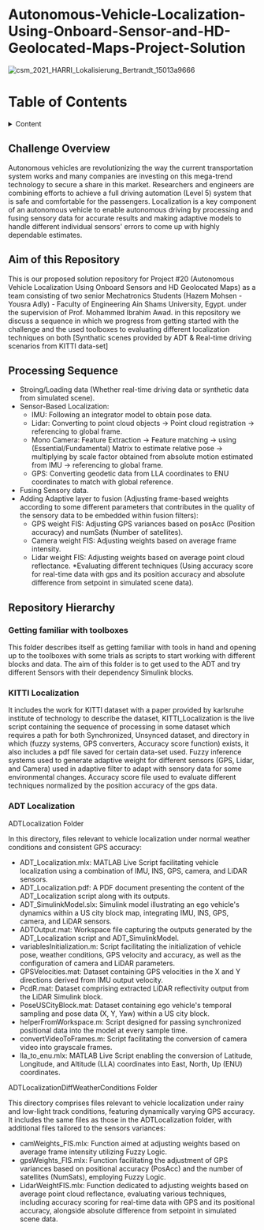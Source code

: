 # Autonomous-Vehicle-Localization-Using-Onboard-Sensor-and-HD-Geolocated-Maps-Project-Solution #

![csm_2021_HARRI_Lokalisierung_Bertrandt_15013a9666](https://github.com/Hazem-M-Abdelaziz/Autonomous-Vehicle-Localization-Using-Onboars-Sensor-and-HD-Geolocated-Maps-Project-Solution/assets/87466265/b1a57157-ddde-49a0-ba18-c606cd8b2596)

# Table of Contents

<details>
  <summary>Content</summary>
  
- [Challenge Overview](#challenge-overview)
- [Aim of this Repository](#aim-of-this-repository)
- [Processing Sequence](#processing-sequence)
- [Repository Hierarchy](#repository-hierarchy)
- [Getting familiar with toolboxes](#getting-familiar-with-toolboxes)
- [KITTI Localization](#kitti-localization)
- [ADT Localization](#adt-localization)

</details>

## Challenge Overview ##
Autonomous vehicles are revolutionizing the way the current transportation system works and many companies are investing on this mega-trend technology to secure a share in this market. Researchers and engineers are combining efforts to achieve a full driving automation (Level 5) system that is safe and comfortable for the passengers. Localization is a key component of an autonomous vehicle to enable autonomous driving by processing and fusing sensory data for accurate results and making adaptive models to handle different individual sensors' errors to come up with highly dependable estimates.

## Aim of this Repository ##
This is our proposed solution repository for Project #20 (Autonomous Vehicle Localization Using Onboard Sensors and HD Geolocated Maps) as a team consisting of two senior Mechatronics Students (Hazem Mohsen - Yousra Adly) - Faculty of Engineering Ain Shams University, Egypt. under the supervision of Prof. Mohammed Ibrahim Awad.
in this repository we discuss a sequence in which we progress from getting started with the challenge and the used toolboxes to evaluating different localization techniques on both [Synthatic scenes provided by ADT & Real-time driving scenarios from KITTI data-set]

## Processing Sequence ##
* Stroing/Loading data (Whether real-time driving data or synthetic data from simulated scene).
* Sensor-Based Localization:
  * IMU: Following an integrator model to obtain pose data.
  * Lidar: Converting to point cloud objects -> Point cloud registration -> referencing to global frame.
  * Mono Camera: Feature Extraction -> Feature matching ->  using (Essential/Fundamental) Matrix to estimate relative pose -> multiplying by scale factor obtained from absolute motion estimated from IMU -> referencing to global frame.
  * GPS: Converting geodetic data from LLA coordinates to ENU coordinates to match with global reference.
* Fusing Sensory data.
* Adding Adaptive layer to fusion (Adjusting frame-based weights according to some different parameters that contributes in the quality of the sensory data to be embedded within fusion filters):
  * GPS weight FIS: Adjusting GPS variances based on posAcc (Position accuracy) and numSats (Number of satellites).
  * Camera weight FIS: Adjusting weights based on average frame intensity.
  * Lidar weight FIS: Adjusting weights based on average point cloud reflectance.
*Evaluating different techniques (Using accuracy score for real-time data with gps and its position accuracy and absolute difference from setpoint in simulated scene data).

## Repository Hierarchy ##
### Getting familiar with toolboxes
This folder describes itself as getting familiar with tools in hand and opening up to the toolboxes with some trials as scripts to start working with different blocks and data.
The aim of this folder is to get used to the ADT and try different Sensors with their dependency Simulink blocks.

### KITTI Localization ###
It includes the work for KITTI dataset with a paper provided by karlsruhe institute of technology to describe the dataset, KITTI_Localization is the live script containing the sequence of processing in some dataset which requires a path for both Synchronized, Unsynced dataset, and directory in which (fuzzy systems, GPS converters, Accuracy score function) exists, it also includes a pdf file saved for certain data-set used.
Fuzzy inference systems used to generate adaptive weight for different sensors (GPS, Lidar, and Camera) used in adaptive filter to adapt with sensory data for some environmental changes.
Accuracy score file used to evaluate different techniques normalized by the position accuracy of the gps data.

### ADT Localization ###
ADTLocalization Folder

In this directory, files relevant to vehicle localization under normal weather conditions and consistent GPS accuracy:
  * ADT_Localization.mlx: MATLAB Live Script facilitating vehicle localization using a combination of IMU, INS, GPS, camera, and LiDAR sensors.
  * ADT_Localization.pdf: A PDF document presenting the content of the ADT_Localization script along with its outputs.
  * ADT_SimulinkModel.slx: Simulink model illustrating an ego vehicle's dynamics within a US city block map, integrating IMU, INS, GPS, camera, and LiDAR sensors.
  * ADTOutput.mat: Workspace file capturing the outputs generated by the ADT_Localization script and ADT_SimulinkModel.
  * variablesInitialization.m: Script facilitating the initialization of vehicle pose, weather conditions, GPS velocity and accuracy, as well as the configuration of camera and LiDAR parameters.
  * GPSVelocities.mat: Dataset containing GPS velocities in the X and Y directions derived from IMU output velocity.
  * PcdR.mat: Dataset comprising extracted LiDAR reflectivity output from the LiDAR Simulink block.
  * PoseUSCityBlock.mat: Dataset containing ego vehicle's temporal sampling and pose data (X, Y, Yaw) within a US city block.
  * helperFromWorkspace.m: Script designed for passing synchronized positional data into the model at every sample time.
  * convertVideoToFrames.m: Script facilitating the conversion of camera video into grayscale frames.
  * lla_to_enu.mlx: MATLAB Live Script enabling the conversion of Latitude, Longitude, and Altitude (LLA) coordinates into East, North, Up (ENU) coordinates.


ADTLocalizationDiffWeatherConditions Folder

This directory comprises files relevant to vehicle localization under rainy and low-light track conditions, featuring dynamically varying GPS accuracy. It includes the same files as those in the ADTLocalization folder, with additional files tailored to the sensors variances:
  * camWeights_FIS.mlx: Function aimed at adjusting weights based on average frame intensity utilizing Fuzzy Logic.
  * gpsWeights_FIS.mlx: Function facilitating the adjustment of GPS variances based on positional accuracy (PosAcc) and the number of satellites (NumSats), employing Fuzzy Logic.
  * LidarWeightFIS.mlx: Function dedicated to adjusting weights based on average point cloud reflectance, evaluating various techniques, including accuracy scoring for real-time data with GPS and its positional accuracy, alongside absolute difference from setpoint in simulated scene data.
